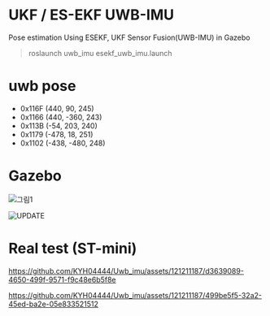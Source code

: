 # UKF / ES-EKF UWB-IMU
Pose estimation Using ESEKF, UKF Sensor Fusion(UWB-IMU) in Gazebo

>  roslaunch uwb_imu esekf_uwb_imu.launch 


# uwb pose
- 0x116F (440, 90, 245)
- 0x1166 (440, -360, 243)
- 0x113B (-54, 203, 240)
- 0x1179 (-478, 18, 251)
- 0x1102 (-438, -480, 248)

# Gazebo
![그림1](https://github.com/KYH04444/Uwb_imu/assets/121211187/de3e55dd-4da6-4132-9f4e-a891a054f48c)


![UPDATE](https://github.com/KYH04444/Uwb_imu/assets/121211187/14ba7b98-02c4-4b53-abdf-19e2363c6b09)

# Real test (ST-mini)

https://github.com/KYH04444/Uwb_imu/assets/121211187/d3639089-4650-499f-9571-f9c48e6b5f8e


https://github.com/KYH04444/Uwb_imu/assets/121211187/499be5f5-32a2-45ed-ba2e-05e833521512
